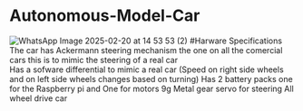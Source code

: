 # Autonomous-Model-Car
![WhatsApp Image 2025-02-20 at 14 53 53 (2)](https://github.com/user-attachments/assets/add61eb0-779b-493c-a30d-2a43d2469282)
#Harware Specifications
The car has Ackermann steering mechanism the one on all the comercial cars this is to mimic the steering of a real car        
Has a sofware differential to mimic a real car (Speed on right side wheels and on left side wheels changes based on turning)
Has 2 battery packs one for the Raspberry pi and One for motors
9g Metal gear servo for steering
All wheel drive car

